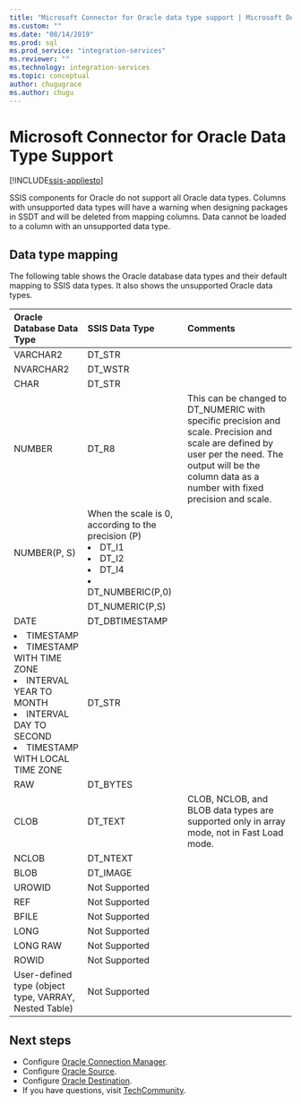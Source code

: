 ```yaml
---
title: "Microsoft Connector for Oracle data type support | Microsoft Docs"
ms.custom: ""
ms.date: "08/14/2019"
ms.prod: sql
ms.prod_service: "integration-services"
ms.reviewer: ""
ms.technology: integration-services
ms.topic: conceptual
author: chugugrace
ms.author: chugu
---
```

# Microsoft Connector for Oracle Data Type Support

[!INCLUDE[ssis-appliesto](../../includes/ssis-appliesto-ssvrpluslinux-asdb-asdw-xxx.md)]

SSIS components for Oracle do not support all Oracle data types. Columns with unsupported data types will have a warning when designing packages in SSDT and will be deleted from mapping columns. Data cannot be loaded to a column with an unsupported data type.

## Data type mapping

The following table shows the Oracle database data types and their default mapping to SSIS data types. It also shows the unsupported Oracle data types.

|Oracle Database Data Type|SSIS Data Type|Comments|
|:-|:-|:-|
|VARCHAR2|DT_STR||
|NVARCHAR2|DT_WSTR||
|CHAR|DT_STR||
|NUMBER|DT_R8|This can be changed to DT_NUMERIC with specific precision and scale. Precision and scale are defined by user per the need. The output will be the column data as a number with fixed precision and scale.|
|NUMBER(P, S)| When the scale is 0, according to the precision (P) <li> DT_I1 <Li> DT_I2 <Li> DT_I4 <Li> DT_NUMBERIC(P,0)||
||DT_NUMERIC(P,S)||
|DATE|DT_DBTIMESTAMP||
|<li>TIMESTAMP <li>TIMESTAMP WITH TIME ZONE <li>INTERVAL YEAR TO MONTH <li>INTERVAL DAY TO SECOND <li>TIMESTAMP WITH LOCAL TIME ZONE|DT_STR||
|RAW|DT_BYTES||
|CLOB|DT_TEXT|CLOB, NCLOB, and BLOB data types are supported only in array mode, not in Fast Load mode.|
|NCLOB|DT_NTEXT||
|BLOB|DT_IMAGE||
|UROWID|Not Supported||
|REF|Not Supported||
|BFILE|Not Supported||
|LONG|Not Supported||
|LONG RAW|Not Supported||
|ROWID|Not Supported||
|User-defined type (object type, VARRAY, Nested Table)|Not Supported||

## Next steps

- Configure [Oracle Connection Manager](oracle-connection-manager.md).
- Configure [Oracle Source](oracle-source.md).
- Configure [Oracle Destination](oracle-destination.md).
- If you have questions, visit [TechCommunity](https://aka.ms/AA5u35j).
